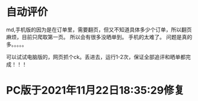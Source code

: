 # 自动评价
md,手机版的因为是在订单里，需要翻页，但又不知道具体多少个订单，所以翻页麻烦，目前只爬取第一页。
所以会有很多没晒单到。
手机的太难了。
问题是真的多。。。。。

可以试试电脑版的，网页抓个ck。丢进去，运行1-2次，保证全部追评和晒单都完成！！！
# PC版于2021年11月22日18:35:29修复

